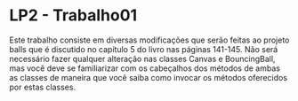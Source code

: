 # LP2 - Trabalho01
  Este trabalho consiste em diversas modificações que serão feitas ao projeto balls que é discutido no
capítulo 5 do livro nas páginas 141-145. Não será necessário fazer qualquer alteração nas classes
Canvas e BouncingBall, mas você deve se familiarizar com os cabeçalhos dos métodos de
ambas as classes de maneira que você saiba como invocar os métodos oferecidos por estas classes.
